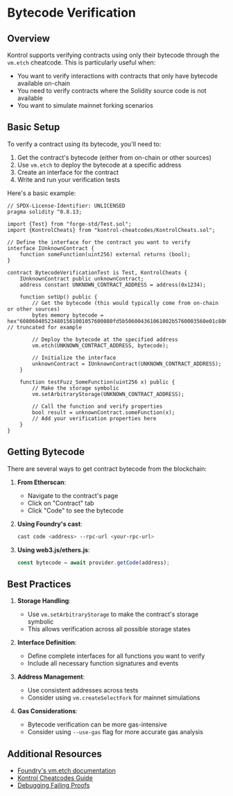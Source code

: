 # Bytecode Verification

## Overview

Kontrol supports verifying contracts using only their bytecode through the `vm.etch` cheatcode. This is particularly useful when:
- You want to verify interactions with contracts that only have bytecode available on-chain
- You need to verify contracts where the Solidity source code is not available
- You want to simulate mainnet forking scenarios

## Basic Setup

To verify a contract using its bytecode, you'll need to:
1. Get the contract's bytecode (either from on-chain or other sources)
2. Use `vm.etch` to deploy the bytecode at a specific address
3. Create an interface for the contract
4. Write and run your verification tests

Here's a basic example:

```solidity
// SPDX-License-Identifier: UNLICENSED
pragma solidity ^0.8.13;

import {Test} from "forge-std/Test.sol";
import {KontrolCheats} from "kontrol-cheatcodes/KontrolCheats.sol";

// Define the interface for the contract you want to verify
interface IUnknownContract {
    function someFunction(uint256) external returns (bool);
}

contract BytecodeVerificationTest is Test, KontrolCheats {
    IUnknownContract public unknownContract;
    address constant UNKNOWN_CONTRACT_ADDRESS = address(0x1234);

    function setUp() public {
        // Get the bytecode (this would typically come from on-chain or other sources)
        bytes memory bytecode = hex"608060405234801561001057600080fd5b506004361061002b5760003560e01c8063..."; // truncated for example

        // Deploy the bytecode at the specified address
        vm.etch(UNKNOWN_CONTRACT_ADDRESS, bytecode);
        
        // Initialize the interface
        unknownContract = IUnknownContract(UNKNOWN_CONTRACT_ADDRESS);
    }

    function testFuzz_SomeFunction(uint256 x) public {
        // Make the storage symbolic
        vm.setArbitraryStorage(UNKNOWN_CONTRACT_ADDRESS);
        
        // Call the function and verify properties
        bool result = unknownContract.someFunction(x);
        // Add your verification properties here
    }
}
```

## Getting Bytecode

There are several ways to get contract bytecode from the blockchain:

1. **From Etherscan**:
   - Navigate to the contract's page
   - Click on "Contract" tab
   - Click "Code" to see the bytecode

2. **Using Foundry's cast**:
   ```bash
   cast code <address> --rpc-url <your-rpc-url>
   ```

3. **Using web3.js/ethers.js**:
   ```javascript
   const bytecode = await provider.getCode(address);
   ```

## Best Practices

1. **Storage Handling**:
   - Use `vm.setArbitraryStorage` to make the contract's storage symbolic
   - This allows verification across all possible storage states

2. **Interface Definition**:
   - Define complete interfaces for all functions you want to verify
   - Include all necessary function signatures and events

3. **Address Management**:
   - Use consistent addresses across tests
   - Consider using `vm.createSelectFork` for mainnet simulations

4. **Gas Considerations**:
   - Bytecode verification can be more gas-intensive
   - Consider using `--use-gas` flag for more accurate gas analysis


## Additional Resources

- [Foundry's vm.etch documentation](https://book.getfoundry.sh/cheatcodes/etch)
- [Kontrol Cheatcodes Guide](../guides/cheatcodes.md)
- [Debugging Failing Proofs](../tips/debugging-failing-proofs.md) 